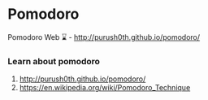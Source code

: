 # Pomodoro
Pomodoro Web :hourglass: - http://purush0th.github.io/pomodoro/

### Learn about pomodoro
1. http://purush0th.github.io/pomodoro/
2. https://en.wikipedia.org/wiki/Pomodoro_Technique
